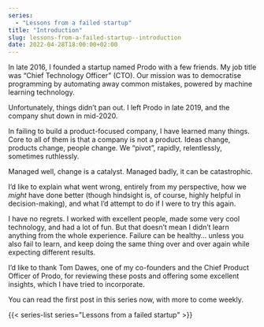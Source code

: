 ```yaml
---
series:
  - "Lessons from a failed startup"
title: "Introduction"
slug: lessons-from-a-failed-startup--introduction
date: 2022-04-28T18:00:00+02:00
---
```


In late 2016, I founded a startup named Prodo with a few friends. My job title was “Chief Technology Officer” (CTO). Our mission was to democratise programming by automating away common mistakes, powered by machine learning technology.

Unfortunately, things didn’t pan out. I left Prodo in late 2019, and the company shut down in mid-2020.

In failing to build a product-focused company, I have learned many things. Core to all of them is that a company is not a product. Ideas change, products change, people change. We “pivot”, rapidly, relentlessly, sometimes ruthlessly.

Managed well, change is a catalyst. Managed badly, it can be catastrophic.

I’d like to explain what went wrong, entirely from my perspective, how we _might_ have done better (though hindsight is, of course, highly helpful in decision-making), and what I’d attempt to do if I were to try this again.

I have no regrets. I worked with excellent people, made some very cool technology, and had a lot of fun. But that doesn’t mean I didn’t learn anything from the whole experience. Failure can be healthy… unless you also fail to learn, and keep doing the same thing over and over again while expecting different results.

I’d like to thank Tom Dawes, one of my co-founders and the Chief Product Officer of Prodo, for reviewing these posts and offering some excellent insights, which I have tried to incorporate.

You can read the first post in this series now, with more to come weekly.

{{< series-list series="Lessons from a failed startup" >}}
